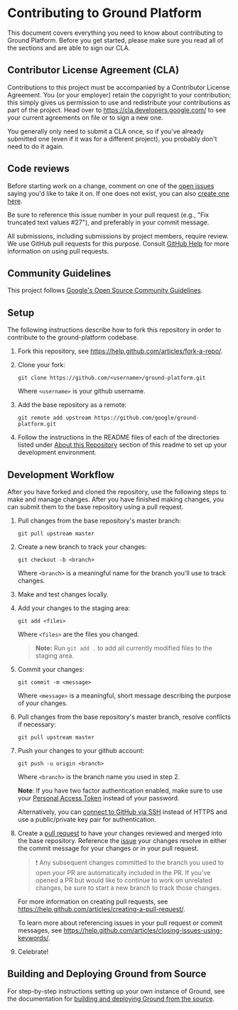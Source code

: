 # Contributing to Ground Platform

This document covers everything you need to know about contributing to Ground
Platform. Before you get started, please make sure you read all of the 
sections and are able to sign our CLA.

## Contributor License Agreement (CLA)

Contributions to this project must be accompanied by a Contributor License
Agreement. You (or your employer) retain the copyright to your contribution;
this simply gives us permission to use and redistribute your contributions as
part of the project. Head over to <https://cla.developers.google.com/> to see
your current agreements on file or to sign a new one.

You generally only need to submit a CLA once, so if you've already submitted one
(even if it was for a different project), you probably don't need to do it
again.

## Code reviews

Before starting work on a change, comment on one of the [open issues](https://github.com/google/ground-platform/issues?utf8=%E2%9C%93&q=is%3Aissue+is%3Aopen)
saying you'd like to take it on. If one does not exist, you can also
[create one here](https://github.com/google/ground-platform/issues/new).

Be sure to reference this issue number in your pull request (e.g., 
"Fix truncated text values #27"), and preferably in your commit message.

All submissions, including submissions by project members, require review. We
use GitHub pull requests for this purpose. Consult
[GitHub Help](https://help.github.com/articles/about-pull-requests/) for more
information on using pull requests.

## Community Guidelines

This project follows
[Google's Open Source Community Guidelines](https://opensource.google.com/conduct/).

## Setup

The following instructions describe how to fork this repository in order 
to contribute to the ground-platform codebase.

1. Fork this repository, see <https://help.github.com/articles/fork-a-repo/>.

2. Clone your fork:
    
    `git clone https://github.com/<username>/ground-platform.git`
    
    Where `<username>` is your github username.

3. Add the base repository as a remote:
    
    `git remote add upstream https://github.com/google/ground-platform.git`

4. Follow the instructions in the README files of each of the directories listed under [About this Repository](README.md#about-this-repository) section of this readme to set up your development environment.

## Development Workflow

After you have forked and cloned the repository, use the following steps to
make and manage changes. After you have finished making changes, you can 
submit them to the base repository using a pull request. 

1. Pull changes from the base repository's master branch:
    
    `git pull upstream master`

1. Create a new branch to track your changes:
    
    `git checkout -b <branch>`
    
    Where `<branch>` is a meaningful name for the branch you'll use to track
    changes.

1. Make and test changes locally.

1. Add your changes to the staging area:
    
    `git add <files>`
    
    Where `<files>` are the files you changed.
    
    > **Note:** Run `git add .` to add all currently modified files to the staging area.

1. Commit your changes:
    
    `git commit -m <message>`
    
    Where `<message>` is a meaningful, short message describing the purpose of
    your changes.

1. Pull changes from the base repository's master branch, resolve conflicts if
   necessary:
      
    `git pull upstream master`

1. Push your changes to your github account:
    
    `git push -u origin <branch>`
    
    Where `<branch>` is the branch name you used in step 2.

    **Note**: If you have two factor authentication enabled, make sure to use
    your [Personal Access Token](https://help.github.com/en/github/authenticating-to-github/creating-a-personal-access-token-for-the-command-line) instead of your password.


    Alternatively, you can [connect to GitHub via SSH](https://help.github.com/en/github/authenticating-to-github/connecting-to-github-with-ssh) instead of HTTPS and use
    a public/private key pair for authentication.

1. Create a [pull request](https://help.github.com/articles/about-pull-requests/) to have your changes reviewed and merged into the base 
repository. Reference the [issue](https://github.com/google/ground-platform/issues) your changes resolve in either the commit message for your changes or in your pull request. 

    > :exclamation: Any subsequent changes committed to the branch you used
    > to open your PR are automatically included in the PR. If you've opened a
    > PR but would like to continue to work on unrelated changes, be sure to
    > start a new branch to track those changes.

    For more information on creating pull requests, see <https://help.github.com/articles/creating-a-pull-request/>. 
    
    To learn more about referencing issues in your pull request or commit messages, see <https://help.github.com/articles/closing-issues-using-keywords/>.

1. Celebrate!

## Building and Deploying Ground from Source

For step-by-step instructions setting up your own instance of Ground, see the
documentation for [building and deploying Ground from the
source](docs/build-and-deploy-ground-from-source).
